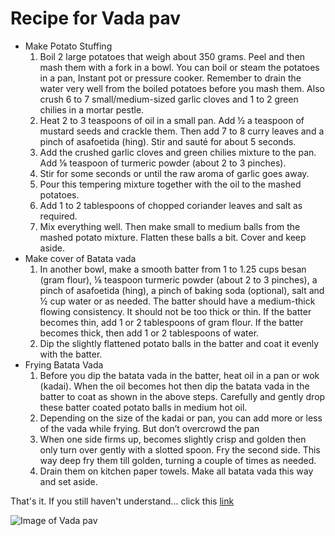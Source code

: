 # Recipe for Vada pav
- Make Potato Stuffing
  1. Boil 2 large potatoes that weigh about 350 grams. Peel and then mash them with a fork in a bowl. You can boil or steam the potatoes in a pan, Instant pot or pressure cooker. Remember to drain the water very well from the boiled potatoes before you mash them. Also crush 6 to 7 small/medium-sized garlic cloves and 1 to 2 green chilies in a mortar pestle.
  2. Heat 2 to 3 teaspoons of oil in a small pan. Add ½ a teaspoon of mustard seeds and crackle them. Then add 7 to 8 curry leaves and a pinch of asafoetida (hing). Stir and sauté for about 5 seconds.
  3.  Add the crushed garlic cloves and green chilies mixture to the pan. Add ⅛ teaspoon of turmeric powder (about 2 to 3 pinches).
  4. Stir for some seconds or until the raw aroma of garlic goes away.
  5. Pour this tempering mixture together with the oil to the mashed potatoes.
  6. Add 1 to 2 tablespoons of chopped coriander leaves and salt as required.
  7. Mix everything well. Then make small to medium balls from the mashed potato mixture. Flatten these balls a bit. Cover and keep aside.
- Make cover of Batata vada
  1. In another bowl, make a smooth batter from 1 to 1.25 cups besan (gram flour), ⅛ teaspoon turmeric powder (about 2 to 3 pinches), a pinch of asafoetida (hing), a pinch of baking soda (optional), salt and ½ cup water or as needed. The batter should have a medium-thick flowing consistency. It should not be too thick or thin. If the batter becomes thin, add 1 or 2 tablespoons of gram flour. If the batter becomes thick, then add 1 or 2 tablespoons of water.
  2. Dip the slightly flattened potato balls in the batter and coat it evenly with the batter.
- Frying Batata Vada
  1. Before you dip the batata vada in the batter, heat oil in a pan or wok (kadai). When the oil becomes hot then dip the batata vada in the batter to coat as shown in the above steps. Carefully and gently drop these batter coated potato balls in medium hot oil.
  2. Depending on the size of the kadai or pan, you can add more or less of the vada while frying. But don’t overcrowd the pan
  3. When one side firms up, becomes slightly crisp and golden then only turn over gently with a slotted spoon. Fry the second side. This way deep fry them till golden, turning a couple of times as needed.
  4. Drain them on kitchen paper towels. Make all batata vada this way and set aside.

That's it. If you still haven't understand... click this [link](https://www.vegrecipesofindia.com/vada-pav-how-to-make-wada-pav/)

![Image of Vada pav](https://www.vegrecipesofindia.com/wp-content/uploads/2009/08/vada-pav-recipe.jpg)
